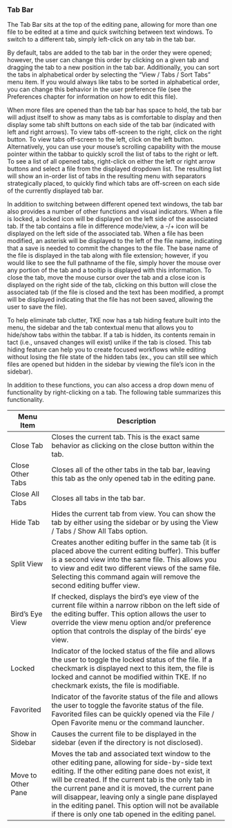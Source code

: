 ### Tab Bar

The Tab Bar sits at the top of the editing pane, allowing for more than one file to be edited at a time and quick switching between text windows.  To switch to a different tab, simply left-click on any tab in the tab bar.

By default, tabs are added to the tab bar in the order they were opened; however, the user can change this order by clicking on a given tab and dragging the tab to a new position in the tab bar.  Additionally, you can sort the tabs in alphabetical order by selecting the “View / Tabs / Sort Tabs” menu item.  If you would always like tabs to be sorted in alphabetical order, you can change this behavior in the user preference file (see the Preferences chapter for information on how to edit this file).

When more files are opened than the tab bar has space to hold, the tab bar will adjust itself to show as many tabs as is comfortable to display and then display some tab shift buttons on each side of the tab bar (indicated with left and right arrows).  To view tabs off-screen to the right, click on the right button.  To view tabs off-screen to the left, click on the left button.  Alternatively, you can use your mouse’s scrolling capability with the mouse pointer within the tabbar to quickly scroll the list of tabs to the right or left.  To see a list of all opened tabs, right-click on either the left or right arrow buttons and select a file from the displayed dropdown list.  The resulting list will show an in-order list of tabs in the resulting menu with separators strategically placed, to quickly find which tabs are off-screen on each side of the currently displayed tab bar.

In addition to switching between different opened text windows, the tab bar also provides a number of other functions and visual indicators.  When a file is locked, a locked icon will be displayed on the left side of the associated tab.  If the tab contains a file in difference mode/view, a -/+ icon will be displayed on the left side of the associated tab.  When a file has been modified, an asterisk will be displayed to the left of the file name, indicating that a save is needed to commit the changes to the file.  The base name of the file is displayed in the tab along with file extension; however, if you would like to see the full pathname of the file, simply hover the mouse over any portion of the tab and a tooltip is displayed with this information.  To close the tab, move the mouse cursor over the tab and a close icon is displayed on the right side of the tab, clicking on this button will close the associated tab (if the file is closed and the text has been modified, a prompt will be displayed indicating that the file has not been saved, allowing the user to save the file).

To help eliminate tab clutter, TKE now has a tab hiding feature built into the menu, the sidebar and the tab contextual menu that allows you to hide/show tabs within the tabbar.  If a tab is hidden, its contents remain in tact (i.e., unsaved changes will exist) unlike if the tab is closed.  This tab hiding feature can help you to create focused workflows while editing without losing the file state of the hidden tabs (ex., you can still see which files are opened but hidden in the sidebar by viewing the file’s icon in the sidebar).

In addition to these functions, you can also access a drop down menu of functionality by right-clicking on a tab.  The following table summarizes this functionality.

| Menu Item | Description |
| - | - |
| Close Tab | Closes the current tab.  This is the exact same behavior as clicking on the close button within the tab. |
| Close Other Tabs | Closes all of the other tabs in the tab bar, leaving this tab as the only opened tab in the editing pane. |
| Close All Tabs | Closes all tabs in the tab bar. |
| Hide Tab | Hides the current tab from view.  You can show the tab by either using the sidebar or by using the View / Tabs / Show All Tabs option. |
| Split View | Creates another editing buffer in the same tab (it is placed above the current editing buffer).  This buffer is a second view into the same file.  This allows you to view and edit two different views of the same file.  Selecting this command again will remove the second editing buffer view. |
| Bird’s Eye View | If checked, displays the bird’s eye view of the current file within a narrow ribbon on the left side of the editing buffer. This option allows the user to override the view menu option and/or preference option that controls the display of the birds’ eye view. |
| Locked | Indicator of the locked status of the file and allows the user to toggle the locked status of the file.  If a checkmark is displayed next to this item, the file is locked and cannot be modified within TKE.  If no checkmark exists, the file is modifiable. |
| Favorited | Indicator of the favorite status of the file and allows the user to toggle the favorite status of the file.  Favorited files can be quickly opened via the File / Open Favorite menu or the command launcher. |
| Show in Sidebar | Causes the current file to be displayed in the sidebar (even if the directory is not disclosed). |
| Move to Other Pane | Moves the tab and associated text window to the other editing pane, allowing for side-by-side text editing.  If the other editing pane does not exist, it will be created.  If the current tab is the only tab in the current pane and it is moved, the current pane will disappear, leaving only a single pane displayed in the editing panel.  This option will not be available if there is only one tab opened in the editing panel. |